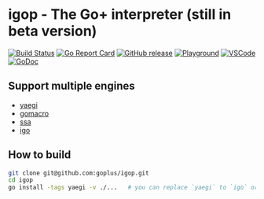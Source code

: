 igop - The Go+ interpreter (still in beta version)
========

[![Build Status](https://github.com/goplus/igop/actions/workflows/go.yml/badge.svg)](https://github.com/goplus/igop/actions/workflows/go.yml)
[![Go Report Card](https://goreportcard.com/badge/github.com/goplus/igop)](https://goreportcard.com/report/github.com/goplus/igop)
[![GitHub release](https://img.shields.io/github/v/tag/goplus/igop.svg?label=release)](https://github.com/goplus/igop/releases)
[![Playground](https://img.shields.io/badge/playground-Go+-blue.svg)](https://play.goplus.org/)
[![VSCode](https://img.shields.io/badge/vscode-Go+-teal.svg)](https://github.com/gopcode/vscode-goplus)
[![GoDoc](https://pkg.go.dev/badge/github.com/goplus/igop.svg)](https://pkg.go.dev/mod/github.com/goplus/igop)

## Support multiple engines

* [yaegi](https://github.com/traefik/yaegi)
* [gomacro](https://github.com/cosmos72/gomacro)
* [ssa](https://github.com/goplus/gossa)
* [igo](https://github.com/goplus/igo)

## How to build

```bash
git clone git@github.com:goplus/igop.git
cd igop
go install -tags yaegi -v ./...   # you can replace `yaegi` to `igo` or other engines
```
